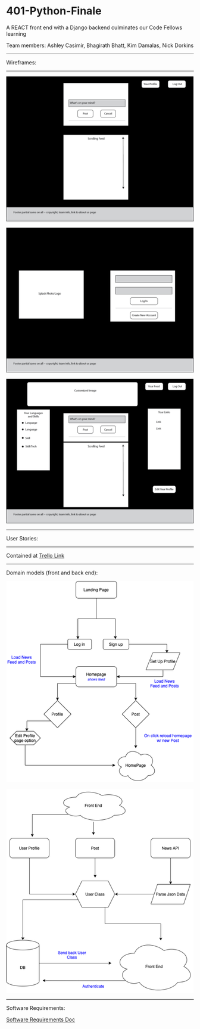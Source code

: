 # 401-Python-Finale
A REACT front end with a Django backend culminates our Code Fellows learning

Team members: Ashley Casimir, Bhagirath Bhatt, Kim Damalas, Nick Dorkins

------------
Wireframes:

--------------


![landing page](./assets/home-page.png)

![log in page](./assets/login-or-signup-page.png)

![profile page](./assets/profile-page.png)

------------
User Stories:

------------

Contained at [Trello Link](https://trello.com/b/JSQhGSxY/talk-dev-to-me)

-----------
Domain models (front and back end):

![Front End DM](./assets/TDTM_FrontEnd.png)

![Front End DM](./assets/TDTM_BackEnd.png)

---------
Software Requirements:

[Software Requirements Doc](./requirements.md)